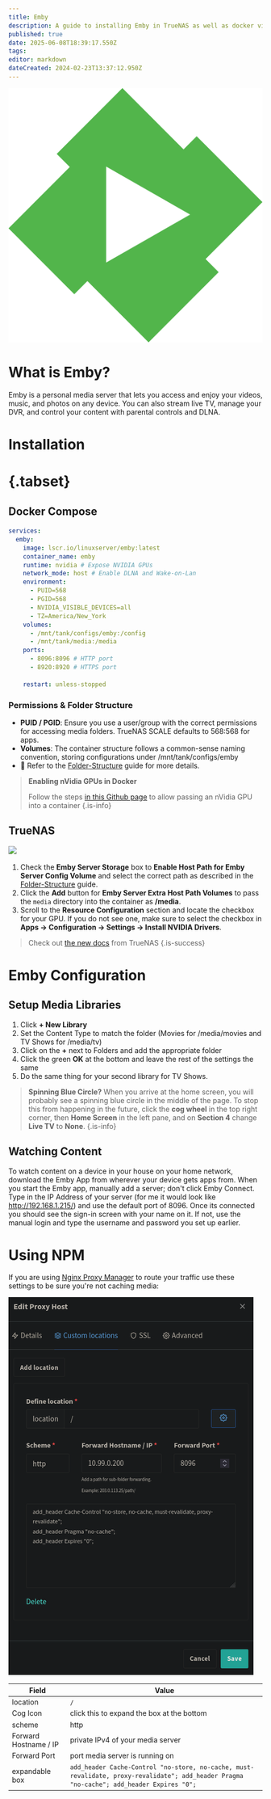 ```yaml
---
title: Emby
description: A guide to installing Emby in TrueNAS as well as docker via compose
published: true
date: 2025-06-08T18:39:17.550Z
tags: 
editor: markdown
dateCreated: 2024-02-23T13:37:12.950Z
---
```


![](/emby2.png)

# What is Emby?

Emby is a personal media server that lets you access and enjoy your videos, music, and photos on any device. You can also stream live TV, manage your DVR, and control your content with parental controls and DLNA.

# Installation
# {.tabset}
## Docker Compose

```yaml
services:
  emby:
    image: lscr.io/linuxserver/emby:latest
    container_name: emby
    runtime: nvidia # Expose NVIDIA GPUs
    network_mode: host # Enable DLNA and Wake-on-Lan
    environment:
      - PUID=568
      - PGID=568
      - NVIDIA_VISIBLE_DEVICES=all
      - TZ=America/New_York
    volumes:
      - /mnt/tank/configs/emby:/config
      - /mnt/tank/media:/media
    ports:
      - 8096:8096 # HTTP port
      - 8920:8920 # HTTPS port

    restart: unless-stopped
```

### Permissions & Folder Structure
- **PUID / PGID**: Ensure you use a user/group with the correct permissions for accessing media folders. TrueNAS SCALE defaults to 568:568 for apps.
- **Volumes**: The container structure follows a common-sense naming convention, storing configurations under /mnt/tank/configs/emby
- 📌 Refer to the [Folder-Structure](/Folder-Structure) guide for more details.

> **Enabling nVidia GPUs in Docker**
> 
> Follow the steps [in this Github page](https://github.com/NVIDIA/nvidia-container-toolkit) to allow passing an nVidia GPU into a container
{.is-info}


## TrueNAS

![](https://wiki.hydrology.cc/screenshot_from_2023-12-11_08-39-08.png)


1. Check the **Emby Server Storage** box to **Enable Host Path for Emby Server Config Volume** and select the correct path as described in the [Folder-Structure](/Folder-Structure) guide. 
1. Click the **Add** button for **Emby Server Extra Host Path Volumes** to pass the `media` directory into the container as **/media**.
1. Scroll to the **Resource Configuration** section and locate the checkbox for your GPU. If you do not see one, make sure to select the checkbox in **Apps → Configuration → Settings → Install NVIDIA Drivers**.

> Check out [the new docs](https://apps.truenas.com/resources/deploy-emby) from TrueNAS
{.is-success}


# Emby Configuration

## Setup Media Libraries

1. Click **\+ New Library**
2. Set the Content Type to match the folder (Movies for /media/movies and TV Shows for /media/tv)
1. Click on the **+** next to Folders and add the appropriate folder
1. Click the green **OK** at the bottom and leave the rest of the settings the same
1. Do the same thing for your second library for TV Shows.

> **Spinning Blue Circle?**
> When you arrive at the home screen, you will probably see a spinning blue circle in the middle of the page. To stop this from happening in the future, click the **cog wheel** in the top right corner, then **Home Screen** in the left pane, and on **Section 4** change **Live TV** to **None**.
{.is-info}


## Watching Content

To watch content on a device in your house on your home network, download the Emby App from wherever your device gets apps from. When you start the Emby app, manually add a server; don't click Emby Connect. Type in the IP Address of your server (for me it would look like http://192.168.1.215/) and use the default port of 8096. Once its connected you should see the sign-in screen with your name on it. If not, use the manual login and type the username and password you set up earlier.

# Using NPM
If you are using [Nginx Proxy Manager](/nginx) to route your traffic use these settings to be sure you're not caching media:

![screenshot_from_2025-03-28_07-39-15.png](/screenshot_from_2025-03-28_07-39-15.png)

| Field | Value |
| --- | --- |
| location | `/` |
| Cog Icon | click this to expand the box at the bottom |
| scheme | http |
| Forward Hostname / IP | private IPv4 of your media server |
| Forward Port | port media server is running on | 
| expandable box | `add_header Cache-Control "no-store, no-cache, must-revalidate, proxy-revalidate"; add_header Pragma "no-cache"; add_header Expires "0";` | 

